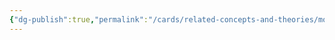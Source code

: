 ```yaml
---
{"dg-publish":true,"permalink":"/cards/related-concepts-and-theories/motive/","noteIcon":"","created":"2023-01-18T14:43:56.562+01:00","updated":"2023-01-18T14:44:10.725+01:00"}
---
```



